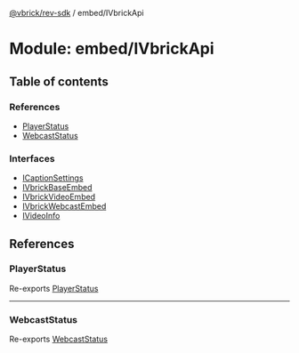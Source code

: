 [@vbrick/rev-sdk](../README.md) / embed/IVbrickApi

# Module: embed/IVbrickApi

## Table of contents

### References

- [PlayerStatus](embed_IVbrickApi.md#playerstatus)
- [WebcastStatus](embed_IVbrickApi.md#webcaststatus)

### Interfaces

- [ICaptionSettings](../interfaces/embed_IVbrickApi.ICaptionSettings.md)
- [IVbrickBaseEmbed](../interfaces/embed_IVbrickApi.IVbrickBaseEmbed.md)
- [IVbrickVideoEmbed](../interfaces/embed_IVbrickApi.IVbrickVideoEmbed.md)
- [IVbrickWebcastEmbed](../interfaces/embed_IVbrickApi.IVbrickWebcastEmbed.md)
- [IVideoInfo](../interfaces/embed_IVbrickApi.IVideoInfo.md)

## References

### PlayerStatus

Re-exports [PlayerStatus](../enums/embed_PlayerStatus.PlayerStatus.md)

___

### WebcastStatus

Re-exports [WebcastStatus](../enums/embed_WebcastStatus.WebcastStatus.md)
